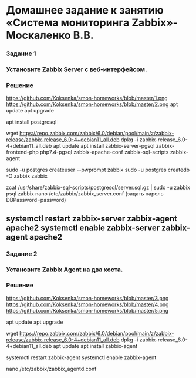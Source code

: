 # Домашнее задание к занятию «Система мониторинга Zabbix»- Москаленко В.В.



### Задание 1
### Установите Zabbix Server с веб-интерфейсом.

### Решение


https://github.com/Koksenka/smon-homeworks/blob/master/1.png
https://github.com/Koksenka/smon-homeworks/blob/master/2.png
apt update
apt upgrade

apt install postgresql

wget https://repo.zabbix.com/zabbix/6.0/debian/pool/main/z/zabbix-release/zabbix-release_6.0-4+debian11_all.deb
dpkg -i zabbix-release_6.0-4+debian11_all.deb
apt update
apt install zabbix-server-pgsql zabbix-frontend-php php7.4-pgsql zabbix-apache-conf zabbix-sql-scripts zabbix-agent

sudo -u postgres createuser --pwprompt zabbix
sudo -u postgres createdb -O zabbix zabbix

zcat /usr/share/zabbix-sql-scripts/postgresql/server.sql.gz | sudo -u zabbix psql zabbix
nano /etc/zabbix/zabbix_server.conf (задать пароль DBPassword=password)

systemctl restart zabbix-server zabbix-agent apache2
systemctl enable zabbix-server zabbix-agent apache2
---

### Задание 2
### Установите Zabbix Agent на два хоста.

### Решение
https://github.com/Koksenka/smon-homeworks/blob/master/3.png
https://github.com/Koksenka/smon-homeworks/blob/master/4.png
https://github.com/Koksenka/smon-homeworks/blob/master/5.png

apt update
apt upgrade

wget https://repo.zabbix.com/zabbix/6.0/debian/pool/main/z/zabbix-release/zabbix-release_6.0-4+debian11_all.deb
dpkg -i zabbix-release_6.0-4+debian11_all.deb
apt update
apt install zabbix-agent

systemctl restart zabbix-agent
systemctl enable zabbix-agent

nano /etc/zabbix/zabbix_agentd.conf